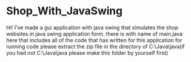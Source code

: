 # Shop_With_JavaSwing
Hi! I've made a gui application with java swing that simulates the shop websites in java swing application form.
there is with name of main.java here that includes all of the code that has written for this application
for running code please extract the zip file in the directory of C:\\Java\java(if you had not C:\\Java\\java please make this folder by yourself first)

